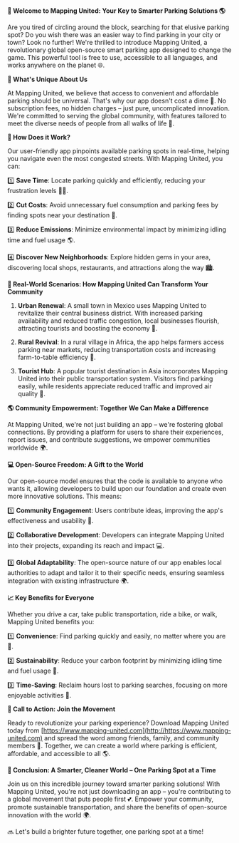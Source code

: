 **🚀 Welcome to Mapping United: Your Key to Smarter Parking Solutions 🌎**

Are you tired of circling around the block, searching for that elusive parking spot? Do you wish there was an easier way to find parking in your city or town? Look no further! We're thrilled to introduce Mapping United, a revolutionary global open-source smart parking app designed to change the game. This powerful tool is free to use, accessible to all languages, and works anywhere on the planet 🌐.

**👋 What's Unique About Us**

At Mapping United, we believe that access to convenient and affordable parking should be universal. That's why our app doesn't cost a dime 💸. No subscription fees, no hidden charges – just pure, uncomplicated innovation. We're committed to serving the global community, with features tailored to meet the diverse needs of people from all walks of life 🌈.

**🚗 How Does it Work?**

Our user-friendly app pinpoints available parking spots in real-time, helping you navigate even the most congested streets. With Mapping United, you can:

1️⃣ **Save Time**: Locate parking quickly and efficiently, reducing your frustration levels 🙅‍♂️.

2️⃣ **Cut Costs**: Avoid unnecessary fuel consumption and parking fees by finding spots near your destination 🔋.

3️⃣ **Reduce Emissions**: Minimize environmental impact by minimizing idling time and fuel usage 🌎.

4️⃣ **Discover New Neighborhoods**: Explore hidden gems in your area, discovering local shops, restaurants, and attractions along the way 🏙️.

**🤝 Real-World Scenarios: How Mapping United Can Transform Your Community**

1. **Urban Renewal**: A small town in Mexico uses Mapping United to revitalize their central business district. With increased parking availability and reduced traffic congestion, local businesses flourish, attracting tourists and boosting the economy 💼.

2. **Rural Revival**: In a rural village in Africa, the app helps farmers access parking near markets, reducing transportation costs and increasing farm-to-table efficiency 🚜.

3. **Tourist Hub**: A popular tourist destination in Asia incorporates Mapping United into their public transportation system. Visitors find parking easily, while residents appreciate reduced traffic and improved air quality 👥.

**🌎 Community Empowerment: Together We Can Make a Difference**

At Mapping United, we're not just building an app – we're fostering global connections. By providing a platform for users to share their experiences, report issues, and contribute suggestions, we empower communities worldwide 🌍.

**💻 Open-Source Freedom: A Gift to the World**

Our open-source model ensures that the code is available to anyone who wants it, allowing developers to build upon our foundation and create even more innovative solutions. This means:

1️⃣ **Community Engagement**: Users contribute ideas, improving the app's effectiveness and usability 🤝.

2️⃣ **Collaborative Development**: Developers can integrate Mapping United into their projects, expanding its reach and impact 💻.

3️⃣ **Global Adaptability**: The open-source nature of our app enables local authorities to adapt and tailor it to their specific needs, ensuring seamless integration with existing infrastructure 🌍.

**📈 Key Benefits for Everyone**

Whether you drive a car, take public transportation, ride a bike, or walk, Mapping United benefits you:

1️⃣ **Convenience**: Find parking quickly and easily, no matter where you are 📍.

2️⃣ **Sustainability**: Reduce your carbon footprint by minimizing idling time and fuel usage 🌿.

3️⃣ **Time-Saving**: Reclaim hours lost to parking searches, focusing on more enjoyable activities 📆.

**💬 Call to Action: Join the Movement**

Ready to revolutionize your parking experience? Download Mapping United today from [https://www.mapping-united.com](http://https://www.mapping-united.com) and spread the word among friends, family, and community members 🤩. Together, we can create a world where parking is efficient, affordable, and accessible to all 🌎.

**🎉 Conclusion: A Smarter, Cleaner World – One Parking Spot at a Time**

Join us on this incredible journey toward smarter parking solutions! With Mapping United, you're not just downloading an app – you're contributing to a global movement that puts people first 💕. Empower your community, promote sustainable transportation, and share the benefits of open-source innovation with the world 🌍.

🔜 Let's build a brighter future together, one parking spot at a time!